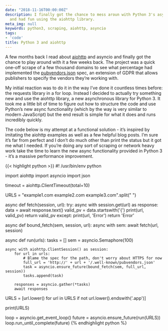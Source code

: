 ```yaml
---
date: "2018-11-16T00:00:00Z"
description: I finally got the chance to mess aroun with Python 3's async functionality
  and had fun using the aiohttp library.
meta_img: null
keywords: python3, scraping, aiohttp, asyncio
tags:
- 'code'
title: Python 3 and aiohttp
---
```


A few months back I read about [aiohttp](https://aiohttp.readthedocs.io/en/stable/) and asyncio and finally got the chance to play around with it a few weeks back. The project was a quick one-off scrape of a few thousand domains to see what percentage had implemented the [pubvendors.json](https://github.com/InteractiveAdvertisingBureau/GDPR-Transparency-and-Consent-Framework/blob/master/pubvendors.json%20v1.0%20Draft%20for%20Public%20Comment.md) spec, an extension of GDPR that allows publishers to specify the vendors they’re working with.

My initial reaction was to do it in the way I’ve done it countless times before: the requests library in a for loop. Instead I decided to actually try something new and use the aiohttp library, a new asynchronous library for Python 3. It took me a little bit of time to figure out how to structure the code and use Python’s new async functionality (which by the way is very similar to modern JavaScript) but the end result is simple for what it does and runs incredibly quickly.

The code below is my attempt at a functional solution - it’s inspired by imitating the aiohttp examples as well as a few helpful blog posts. I’m sure it’s far from perfect and I don’t do much other than print the status but it got me what I needed. If you’re doing any sort of scraping or network heavy work take the time to learn the new async functionality provided in Python 3 - it’s a massive performance improvement.

{{< highlight python >}}
#! /usr/bin/env python

import aiohttp
import asyncio
import json

timeout = aiohttp.ClientTimeout(total=10)

URLS = "example1.com example2.com example3.com".split(" ")

async def fetch(session, url):
    try:
        async with session.get(url) as response:
            data = await response.text()
            valid_pv = data.startswith('{')
            print(url, valid_pv)
            return valid_pv
    except:
        print(url, 'Error')
        return 'Error'

async def bound_fetch(sem, session, url):
    async with sem:
        await fetch(url, session)

async def run(urls):
    tasks = []
    sem = asyncio.Semaphore(100)

    async with aiohttp.ClientSession() as session:
        for url in urls:
            # Blame the spec for the path, don't worry about HTTPS for now
            full_url = 'http://' + url + '/.well-known/pubvendors.json'
            task = asyncio.ensure_future(bound_fetch(sem, full_url, session))
            tasks.append(task)

        responses = asyncio.gather(*tasks)
        await responses

URLS = [url.lower() for url in URLS if not url.lower().endswith('.app')]

print(URLS)

loop = asyncio.get_event_loop()
future = asyncio.ensure_future(run(URLS))
loop.run_until_complete(future)
{% endhighlight python %}
